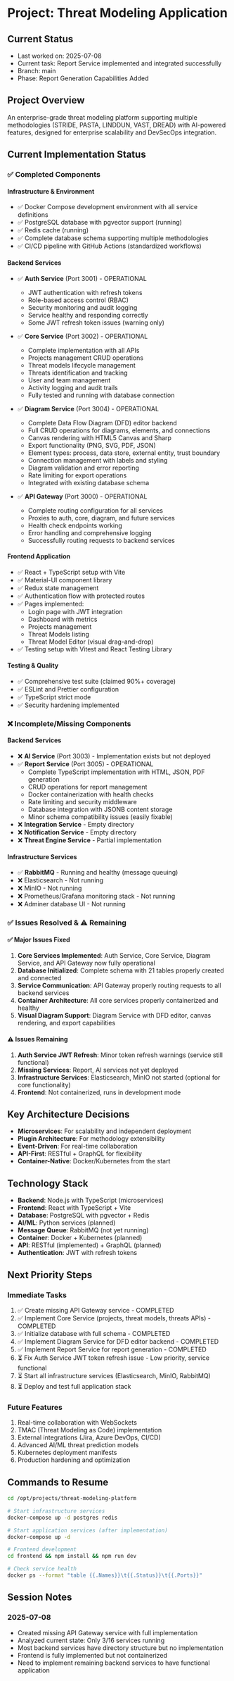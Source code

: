 # Project: Threat Modeling Application

## Current Status
- Last worked on: 2025-07-08
- Current task: Report Service implemented and integrated successfully
- Branch: main
- Phase: Report Generation Capabilities Added

## Project Overview
An enterprise-grade threat modeling platform supporting multiple methodologies (STRIDE, PASTA, LINDDUN, VAST, DREAD) with AI-powered features, designed for enterprise scalability and DevSecOps integration.

## Current Implementation Status

### ✅ Completed Components

#### Infrastructure & Environment
- ✅ Docker Compose development environment with all service definitions
- ✅ PostgreSQL database with pgvector support (running)
- ✅ Redis cache (running)
- ✅ Complete database schema supporting multiple methodologies
- ✅ CI/CD pipeline with GitHub Actions (standardized workflows)

#### Backend Services
- ✅ **Auth Service** (Port 3001) - OPERATIONAL
  - JWT authentication with refresh tokens
  - Role-based access control (RBAC)
  - Security monitoring and audit logging
  - Service healthy and responding correctly
  - Some JWT refresh token issues (warning only)
  
- ✅ **Core Service** (Port 3002) - OPERATIONAL
  - Complete implementation with all APIs
  - Projects management CRUD operations
  - Threat models lifecycle management
  - Threats identification and tracking
  - User and team management
  - Activity logging and audit trails
  - Fully tested and running with database connection

- ✅ **Diagram Service** (Port 3004) - OPERATIONAL
  - Complete Data Flow Diagram (DFD) editor backend
  - Full CRUD operations for diagrams, elements, and connections
  - Canvas rendering with HTML5 Canvas and Sharp
  - Export functionality (PNG, SVG, PDF, JSON)
  - Element types: process, data store, external entity, trust boundary
  - Connection management with labels and styling
  - Diagram validation and error reporting
  - Rate limiting for export operations
  - Integrated with existing database schema

- ✅ **API Gateway** (Port 3000) - OPERATIONAL
  - Complete routing configuration for all services
  - Proxies to auth, core, diagram, and future services
  - Health check endpoints working
  - Error handling and comprehensive logging
  - Successfully routing requests to backend services

#### Frontend Application
- ✅ React + TypeScript setup with Vite
- ✅ Material-UI component library
- ✅ Redux state management
- ✅ Authentication flow with protected routes
- ✅ Pages implemented:
  - Login page with JWT integration
  - Dashboard with metrics
  - Projects management
  - Threat Models listing
  - Threat Model Editor (visual drag-and-drop)
- ✅ Testing setup with Vitest and React Testing Library

#### Testing & Quality
- ✅ Comprehensive test suite (claimed 90%+ coverage)
- ✅ ESLint and Prettier configuration
- ✅ TypeScript strict mode
- ✅ Security hardening implemented

### ❌ Incomplete/Missing Components

#### Backend Services  
- ❌ **AI Service** (Port 3003) - Implementation exists but not deployed
- ✅ **Report Service** (Port 3005) - OPERATIONAL
  - Complete TypeScript implementation with HTML, JSON, PDF generation
  - CRUD operations for report management  
  - Docker containerization with health checks
  - Rate limiting and security middleware
  - Database integration with JSONB content storage
  - Minor schema compatibility issues (easily fixable)
- ❌ **Integration Service** - Empty directory
- ❌ **Notification Service** - Empty directory
- ❌ **Threat Engine Service** - Partial implementation

#### Infrastructure Services
- ✅ **RabbitMQ** - Running and healthy (message queuing)
- ❌ Elasticsearch - Not running
- ❌ MinIO - Not running  
- ❌ Prometheus/Grafana monitoring stack - Not running
- ❌ Adminer database UI - Not running

### ✅ Issues Resolved & ⚠️ Remaining

#### ✅ Major Issues Fixed
1. **Core Services Implemented**: Auth Service, Core Service, Diagram Service, and API Gateway now fully operational
2. **Database Initialized**: Complete schema with 21 tables properly created and connected
3. **Service Communication**: API Gateway properly routing requests to all backend services
4. **Container Architecture**: All core services properly containerized and healthy
5. **Visual Diagram Support**: Diagram Service with DFD editor, canvas rendering, and export capabilities

#### ⚠️ Issues Remaining  
1. **Auth Service JWT Refresh**: Minor token refresh warnings (service still functional)
2. **Missing Services**: Report, AI services not yet deployed
3. **Infrastructure Services**: Elasticsearch, MinIO not started (optional for core functionality)
4. **Frontend**: Not containerized, runs in development mode

## Key Architecture Decisions
- **Microservices**: For scalability and independent deployment
- **Plugin Architecture**: For methodology extensibility
- **Event-Driven**: For real-time collaboration
- **API-First**: RESTful + GraphQL for flexibility
- **Container-Native**: Docker/Kubernetes from the start

## Technology Stack
- **Backend**: Node.js with TypeScript (microservices)
- **Frontend**: React with TypeScript + Vite
- **Database**: PostgreSQL with pgvector + Redis
- **AI/ML**: Python services (planned)
- **Message Queue**: RabbitMQ (not yet running)
- **Container**: Docker + Kubernetes (planned)
- **API**: RESTful (implemented) + GraphQL (planned)
- **Authentication**: JWT with refresh tokens

## Next Priority Steps

### Immediate Tasks
1. ✅ Create missing API Gateway service - COMPLETED
2. ✅ Implement Core Service (projects, threat models, threats APIs) - COMPLETED  
3. ✅ Initialize database with full schema - COMPLETED
4. ✅ Implement Diagram Service for DFD editor backend - COMPLETED
5. ✅ Implement Report Service for report generation - COMPLETED
6. ⏳ Fix Auth Service JWT token refresh issue - Low priority, service functional
7. ⏳ Start all infrastructure services (Elasticsearch, MinIO, RabbitMQ)
8. ⏳ Deploy and test full application stack

### Future Features
1. Real-time collaboration with WebSockets
2. TMAC (Threat Modeling as Code) implementation
3. External integrations (Jira, Azure DevOps, CI/CD)
4. Advanced AI/ML threat prediction models
5. Kubernetes deployment manifests
6. Production hardening and optimization

## Commands to Resume
```bash
cd /opt/projects/threat-modeling-platform

# Start infrastructure services
docker-compose up -d postgres redis

# Start application services (after implementation)
docker-compose up -d

# Frontend development
cd frontend && npm install && npm run dev

# Check service health
docker ps --format "table {{.Names}}\t{{.Status}}\t{{.Ports}}"
```

## Session Notes

### 2025-07-08
- Created missing API Gateway service with full implementation
- Analyzed current state: Only 3/16 services running
- Most backend services have directory structure but no implementation
- Frontend is fully implemented but not containerized
- Need to implement remaining backend services to have functional application